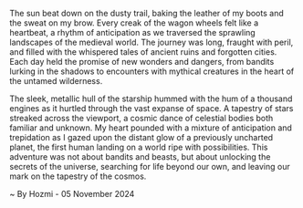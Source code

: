 
The sun beat down on the dusty trail, baking the leather of my boots and the sweat on my brow. Every creak of the wagon wheels felt like a heartbeat, a rhythm of anticipation as we traversed the sprawling landscapes of the medieval world.  The journey was long, fraught with peril, and filled with the whispered tales of ancient ruins and forgotten cities.  Each day held the promise of new wonders and dangers,  from bandits lurking in the shadows to encounters with mythical creatures in the heart of the untamed wilderness.

The sleek, metallic hull of the starship hummed with the hum of a thousand engines as it hurtled through the vast expanse of space.  A tapestry of stars streaked across the viewport, a cosmic dance of celestial bodies both familiar and unknown.  My heart pounded with a mixture of anticipation and trepidation as I gazed upon the distant glow of a previously uncharted planet, the first human landing on a world ripe with possibilities. This adventure was not about bandits and beasts, but about unlocking the secrets of the universe, searching for life beyond our own, and leaving our mark on the tapestry of the cosmos. 

~ By Hozmi - 05 November 2024
